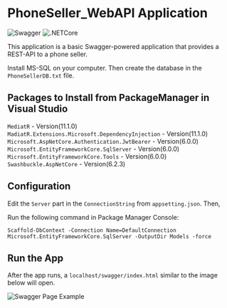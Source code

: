 # PhoneSeller_WebAPI Application

![Swagger](https://camo.githubusercontent.com/96e43701d83561899724a89d71187445b7b8f4fe84518a3ea5bec8f85bd207bf/68747470733a2f2f63646e2e737667706f726e2e636f6d2f6c6f676f732f737761676765722e737667)    ![.NETCore](https://assets-global.website-files.com/6097e0eca1e875de53031ff6/61b810d93fd9cbaf68ba2e4b_net%20core%20logo.png)

This application is a basic Swagger-powered application that provides a REST-API to a phone seller.

Install MS-SQL on your computer. Then create the database in the `PhoneSellerDB.txt` file.

## Packages to Install from PackageManager in Visual Studio 

`MediatR` - Version(11.1.0)
`MadiatR.Extensions.Microsoft.DependencyInjection` - Version(11.1.0)
`Microsoft.AspNetCore.Authentication.JwtBearer` - Version(6.0.0)
`Microsoft.EntityFrameworkCore.SqlServer` - Version(6.0.0)
`Microsoft.EntityFrameworkCore.Tools` - Version(6.0.0)
`Swashbuckle.AspNetCore` - Version(6.2.3)

## Configuration

Edit the `Server` part in the `ConnectionString` from `appsetting.json`. Then,

Run the following command in Package Manager Console:
```console
Scaffold-DbContext -Connection Name=DefaultConnection Microsoft.EntityFrameworkCore.SqlServer -OutputDir Models -force
```

## Run the App

After the app runs, a `localhost/swagger/index.html` similar to the image below will open.

![Swagger Page Example](https://static1.smartbear.co/swagger/media/images/tools/opensource/swagger_ui.png)
